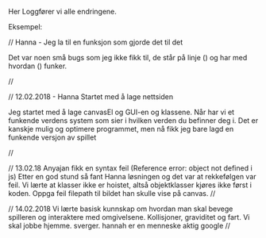 Her Loggfører vi alle endringene.

Eksempel:

// Hanna - Jeg la til en funksjon som gjorde det til det
    
Det var noen små bugs som jeg ikke fikk til, de står på linje () og har med hvordan () funker.

//


// 12.02.2018 - Hanna Startet med å lage nettsiden

Jeg startet med å lage canvasEl og GUI-en og klassene. Når har vi et funkende verdens system som sier i hvilken verden du befinner deg i.
Det er kanskje mulig og optimere programmet, men nå fikk jeg bare lagd en funkende versjon av spillet

//

// 13.02.18 Anyajan fikk en syntax feil (Reference error: object not defined i js)
Etter en god stund så fant Hanna løsningen og det var at rekkefølgen var feil. Vi lærte at klasser ikke er hoistet, altså         objektklasser kjøres ikke først i koden. Oppga feil filepath til bildet han skulle vise på canvas. 
//

// 14.02.2018 Vi lærte basisk kunnskap om hvordan man skal bevege spilleren og interaktere med omgivelsene. Kollisjoner, graviditet og fart. Vi skal jobbe hjemme. sverger.
hannah er en menneske aktig google
//
